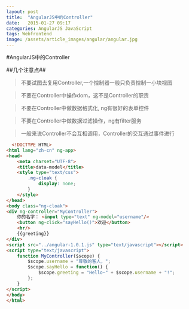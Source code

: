 ```yaml
---
layout: post
title:  "AngularJS中的Controller"
date:   2015-01-27 09:17
categories: AngularJS JavaScript 
tags: Webfrontend
image: /assets/article_images/angular/angular.jpg
---
```

#AngularJS中的Controller

##几个注意点##
> 不要试图去复用Controller,一个控制器一般只负责控制一小块视图

> 不要在Controller中操作dom，这不是Controller的职责

> 不要在Controller中做数据格式化, ng有很好的表单控件

> 不要在Controller中做数据过滤操作，ng有filter服务

> 一般来说Controller不会互相调用，Controller的交互通过事件进行



```HTML
  <!DOCTYPE HTML>
<html lang="zh-cn" ng-app>
<head>
    <meta charset="UTF-8">
    <title>data-model</title>
    <style type="text/css">
        .ng-cloak {
            display: none;
        }
    </style>
</head>
<body class="ng-cloak">
<div ng-controller="MyController">
    你的名字： <input type="text" ng-model="username"/>
    <button ng-click="sayHello()">欢迎</button>
    <hr/>
    {{greeting}}
</div>
<script src="../angular-1.0.1.js" type="text/javascript"></script>
<script type="text/javascript">
    function MyController($scope) {
        $scope.username = "尊敬的客人，";
        $scope.sayHello = function() {
            $scope.greeting = "Hello~" + $scope.username + "!";
        };
    }
</script>
</body>
</html>
  
```
